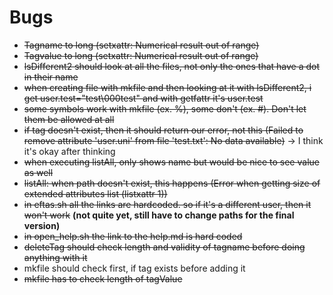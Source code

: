 # Bugs

* ~~Tagname to long (setxattr: Numerical result out of range)~~
* ~~Tagvalue to long (setxattr: Numerical result out of range)~~
* ~~lsDifferent2 should look at all the files, not only the ones that have a dot in their name~~
* ~~when creating file with mkfile and then looking at it with lsDifferent2, i get user.test="test\000test"
and with getfattr it's user.test~~
* ~~some symbols work with mkfile (ex. %), some don't (ex. #). Don't let them be allowed at all~~
* ~~if tag doesn't exist, then it should return our error, not this (Failed to remove attribute 'user.uni' 
from file 'test.txt': No data available)~~ -> I think it's okay after thinking
* ~~when executing listAll, only shows name but would be nice to see value as well~~
* ~~listAll: when path doesn't exist, this happens (Error when getting size of extended attributes list (listxattr 1))~~
* ~~in eftas.sh all the links are hardcoded. so if it's a different user, then it won't work~~ 
**(not quite yet, still have to change paths for the final version)**
* ~~in open_help.sh the link to the help.md is hard coded~~
* ~~deleteTag should check length and validity of tagname before doing anything with it~~
* mkfile should check first, if tag exists before adding it
* ~~mkfile has to check length of tagValue~~